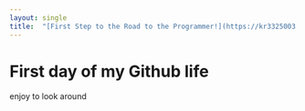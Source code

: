 ```yaml
---
layout: single
title:  "[First Step to the Road to the Programmer!](https://kr3325003.github.io/kakao_map_api.html)"
---
```


# First day of my Github life

enjoy to look around
